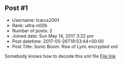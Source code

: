 ## Post #1
- Username: Icarus2001
- Rank: ultra-n00b
- Number of posts: 2
- Joined date: Sun May 14, 2017 3:22 pm
- Post datetime: 2017-05-26T19:53:44+00:00
- Post Title: Sonic Boom: Rise of Lyric encrypted xml

Somebody knows how to decode this xml file
[File link](https://cloud.mail.ru/public/LC34/7iG76dxpU)
